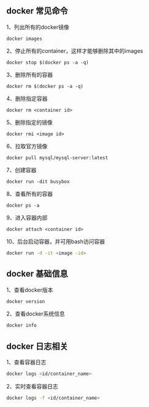 ## docker 常见命令

1、列出所有的docker镜像

````shell
docker images
````

2、停止所有的container，这样才能够删除其中的images

````shell
docker stop $(docker ps -a -q)
````

3、删除所有的容器

````shell
docker rm $(docker ps -a -q)
````

4、删除指定容器

````shell
docker rm <container id>
````

5、删除指定的镜像

````shell
docker rmi <image id>
````

6、拉取官方镜像

````shell
docker pull mysql/mysql-server:latest
````

7、创建容器

````shell
docker run -dit busybox
````

8、查看所有的容器

````shell
docker ps -a
````

9、进入容器内部

````shell
docker attach <container id>
````

10、后台启动容器，并可用bash访问容器

````bash
docker run -d -it <image -id>
````

## docker 基础信息

1、查看docker版本

````bash
docker version
````

2、查看docker系统信息

````bash
docker info
````

## docker 日志相关

1、查看容器日志

````bash
docker logs <id/container_name>
````

2、实时查看容器日志

````bash
docker logs -f <id/container_name>
````

